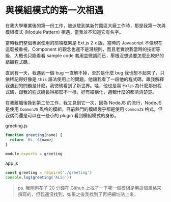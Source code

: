 # 與模組模式的第一次相遇

在我大學畢業後的第一份工作，被派駐到某新竹園區大廠工作時，那是我第一次與模組模式 (Module Pattern) 相遇，當我並不知道它有名字。

當時我們整個專案使用的前端框架是 Ext.js 2.x 版，當時的 Javascript 不像現在這麼被重視，Component 的觀念也還不是潛規則，而且老實說我當時的技術等級，大概也只能看看 sample code 套用並微調而已，壓根沒想過要怎麼比較好的組織程式碼。

直到有一天，我遇到一個 bug 一直解不掉，至於是什麼 bug 我也想不起來了，只依稀記得好像是 `this` 語法使用上的問題。他讓我看了一段他的程式碼，跟我解釋我遇到的問題是什麼，我彷彿看到了新世界。哇，他也是寫 Ext.js 為什麼那份程式碼，跟我的程式碼長得那麼不一樣，好有結構化，邏輯什麼的都清清楚楚。

在我離職後換到第二份工作，我又見到它一次，因為 NodeJS 的流行，NodeJS 是使用 `CommonJS` 風格的模組，目前熱門的模組幾乎都是使用 `CommonJS` 格式，但我偶而還是可以在一些小的 plugin 看到模組模式的身影。

greeting.js

```js
function greeting(name) {
  return `Hi, ${name}`
}

module.exports = greeting
```

app.js

```js
const greeting = require('./greeting')
console.log(greeting('ALin'))
```

> ps. 我剛剛花了 20 分鐘在 Github 上找了一下哪一個模組是用這個風格來撰寫的，但我還沒找到，如果之後我找到了再把網址貼上來。
